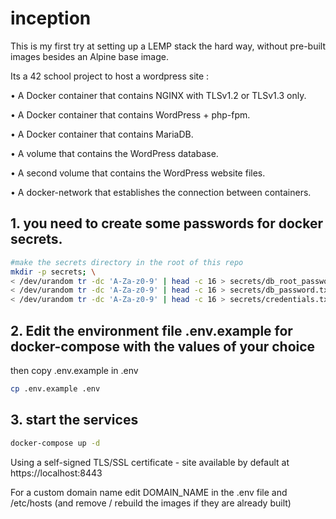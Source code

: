 # inception

This is my first try at setting up a LEMP stack the hard way, without pre-built images besides an Alpine base image.

Its a 42 school project to host a wordpress site :

• A Docker container that contains NGINX with TLSv1.2 or TLSv1.3 only.

• A Docker container that contains WordPress + php-fpm.

• A Docker container that contains MariaDB.

• A volume that contains the WordPress database.

• A second volume that contains the WordPress website files.

• A docker-network that establishes the connection between containers.

## 1. you need to create some passwords for docker secrets.

```sh
#make the secrets directory in the root of this repo
mkdir -p secrets; \
< /dev/urandom tr -dc 'A-Za-z0-9' | head -c 16 > secrets/db_root_password.txt; \
< /dev/urandom tr -dc 'A-Za-z0-9' | head -c 16 > secrets/db_password.txt; \
< /dev/urandom tr -dc 'A-Za-z0-9' | head -c 16 > secrets/credentials.txt
```

## 2. Edit the environment file .env.example for docker-compose with the values of your choice

then copy .env.example in .env

```sh
cp .env.example .env
```

## 3. start the services
```sh
docker-compose up -d
```

Using a self-signed TLS/SSL certificate - site available by default at https://localhost:8443

For a custom domain name edit DOMAIN_NAME in the .env file and /etc/hosts 
(and remove / rebuild the images if they are already built)
